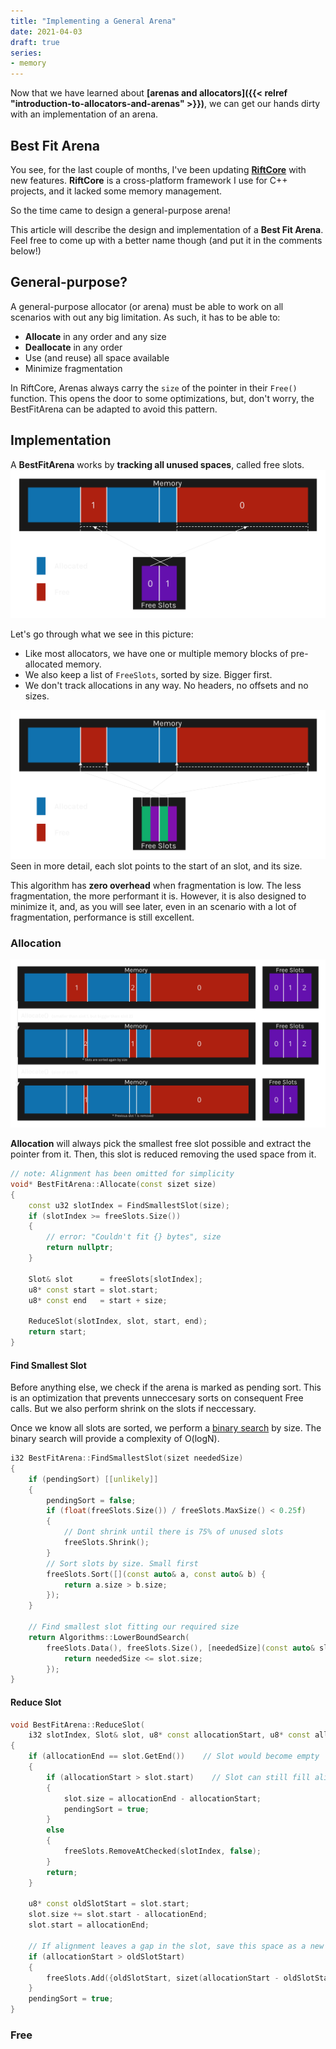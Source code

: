 ```yaml
---
title: "Implementing a General Arena"
date: 2021-04-03
draft: true
series:
- memory
---
```


Now that we have learned about **[arenas and allocators]({{< relref "introduction-to-allocators-and-arenas" >}})**, we can get our hands dirty with an implementation of an arena.

## Best Fit Arena

You see, for the last couple of months, I've been updating [**RiftCore**](https://github.com/PipeRift/rift-core) with new features.
**RiftCore** is a cross-platform framework I use for C++ projects, and it lacked some memory management.

So the time came to design a general-purpose arena!

This article will describe the design and implementation of a **Best Fit Arena**.
Feel free to come up with a better name though (and put it in the comments below!)


## General-purpose?

A general-purpose allocator (or arena) must be able to work on all scenarios with out any big limitation.
As such, it has to be able to:
- **Allocate** in any order and any size
- **Deallocate** in any order
- Use (and reuse) all space available
- Minimize fragmentation

In RiftCore, Arenas always carry the `size` of the pointer in their `Free()` function.
This opens the door to some optimizations, but, don't worry, the BestFitArena can be adapted to avoid this pattern.


## Implementation

A **BestFitArena** works by **tracking all unused spaces**, called free slots.
![BestFitArena](/img/best-fit-arena-slot-ids.png)

Let's go through what we see in this picture:

- Like most allocators, we have one or multiple memory blocks of pre-allocated memory.
- We also keep a list of `FreeSlots`, sorted by size. Bigger first.
- We don't track allocations in any way. No headers, no offsets and no sizes.

![BestFitArena Slot Pointers](/img/best-fit-arena-slot-ptrs.png)
Seen in more detail, each slot points to the start of an slot, and its size.


This algorithm has **zero overhead** when fragmentation is low. The less fragmentation, the more performant it is.
However, it is also designed to minimize it, and, as you will see later, even in an scenario with a lot of fragmentation, performance is still excellent.

### Allocation
![BestFitArena Slot Pointers](/img/best-fit-arena-allocation.png)

**Allocation** will always pick the smallest free slot possible and extract the pointer from it.
Then, this slot is reduced removing the used space from it.
```cpp
// note: Alignment has been omitted for simplicity
void* BestFitArena::Allocate(const sizet size)
{
    const u32 slotIndex = FindSmallestSlot(size);
    if (slotIndex >= freeSlots.Size())
    {
        // error: "Couldn't fit {} bytes", size
        return nullptr;
    }

    Slot& slot      = freeSlots[slotIndex];
    u8* const start = slot.start;
    u8* const end   = start + size;

    ReduceSlot(slotIndex, slot, start, end);
    return start;
}
```

#### Find Smallest Slot

Before anything else, we check if the arena is marked as pending sort.
This is an optimization that prevents unneccesary sorts on consequent Free calls.
But we also perform shrink on the slots if neccessary.

Once we know all slots are sorted, we perform a [binary search](https://www.geeksforgeeks.org/binary-search/) by size.
The binary search will provide a complexity of O(logN).

```cpp
i32 BestFitArena::FindSmallestSlot(sizet neededSize)
{
    if (pendingSort) [[unlikely]]
    {
        pendingSort = false;
        if (float(freeSlots.Size()) / freeSlots.MaxSize() < 0.25f)
        {
            // Dont shrink until there is 75% of unused slots
            freeSlots.Shrink();
        }
        // Sort slots by size. Small first
        freeSlots.Sort([](const auto& a, const auto& b) {
            return a.size > b.size;
        });
    }

    // Find smallest slot fitting our required size
    return Algorithms::LowerBoundSearch(
        freeSlots.Data(), freeSlots.Size(), [neededSize](const auto& slot) {
            return neededSize <= slot.size;
        });
}
```

#### Reduce Slot
```cpp
void BestFitArena::ReduceSlot(
    i32 slotIndex, Slot& slot, u8* const allocationStart, u8* const allocationEnd)
{
    if (allocationEnd == slot.GetEnd())    // Slot would become empty
    {
        if (allocationStart > slot.start)    // Slot can still fill alignment gap
        {
            slot.size = allocationEnd - allocationStart;
            pendingSort = true;
        }
        else
        {
            freeSlots.RemoveAtChecked(slotIndex, false);
        }
        return;
    }

    u8* const oldSlotStart = slot.start;
    slot.size += slot.start - allocationEnd;
    slot.start = allocationEnd;

    // If alignment leaves a gap in the slot, save this space as a new slot
    if (allocationStart > oldSlotStart)
    {
        freeSlots.Add({oldSlotStart, sizet(allocationStart - oldSlotStart)});
    }
    pendingSort = true;
}
```


### Free



